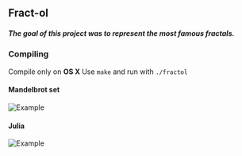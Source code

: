 ## Fract-ol
##### The goal of this project was to represent the most famous fractals.

### Compiling
Compile only on **OS X**
Use `make` and run with `./fractol`
#### Mandelbrot set
![Example](https://github.com/LailaShellie/gifs/blob/master/gif_fractol/Mand.gif)
#### Julia
![Example](https://github.com/LailaShellie/gifs/blob/master/gif_fractol/Julia.gif)
